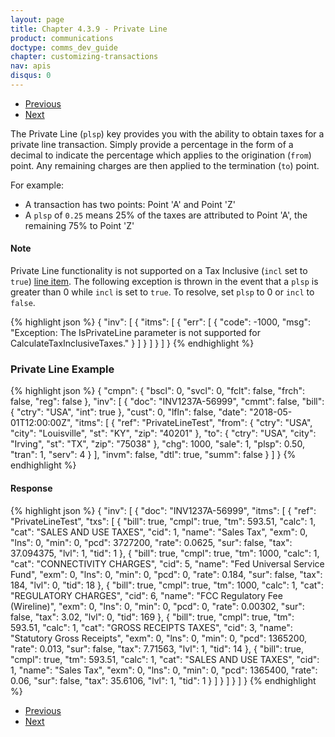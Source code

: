 ```yaml
---
layout: page
title: Chapter 4.3.9 - Private Line
product: communications
doctype: comms_dev_guide
chapter: customizing-transactions
nav: apis
disqus: 0
---
```


<ul class="pager">
  <li class="previous"><a href="/communications/dev-guide/customizing-transactions/sample-transactions/sau/"><i class="glyphicon glyphicon-chevron-left"></i>Previous</a></li>
  <li class="next"><a href="/communications/dev-guide/customizing-transactions/sample-transactions/proration/">Next<i class="glyphicon glyphicon-chevron-right"></i></a></li>
</ul>

The Private Line (<code>plsp</code>) key provides you with the ability to obtain taxes for a private line transaction.  Simply provide a percentage in the form of a decimal to indicate the percentage which applies to the origination (<code>from</code>) point. Any remaining charges are then applied to the termination (<code>to</code>) point.

For example:
<ul class="dev-guide-list">
    <li>A transaction has two points: Point 'A' and Point 'Z'</li>
    <li>A <code>plsp</code> of <code>0.25</code> means 25% of the taxes are attributed to Point 'A', the remaining 75% to Point 'Z'</li>
</ul>

<h4>Note</h4>
Private Line functionality is not supported on a Tax Inclusive (<code>incl</code> set to <code>true</code>) <a class="dev-guide-link" href="/communications/dev-guide/reference/line-item/">line item</a>.  The following exception is thrown in the event that a <code>plsp</code> is greater than 0 while <code>incl</code> is set to <code>true</code>.  To resolve, set <code>plsp</code> to 0 or <code>incl</code> to <code>false</code>.

{% highlight json %}
{
  "inv": [
    {
      "itms": [
        {
          "err": [
            {
              "code": -1000,
              "msg": "Exception: The IsPrivateLine parameter is not supported for CalculateTaxInclusiveTaxes."
            }
          ]
        }
      ]
    }
  ]
}
{% endhighlight %}

<h3>Private Line Example</h3>
{% highlight json %}
{
  "cmpn": {
    "bscl": 0,
    "svcl": 0,
    "fclt": false,
    "frch": false,
    "reg": false
  },
  "inv": [
    {
      "doc": "INV1237A-56999",
      "cmmt": false,
      "bill": {
        "ctry": "USA",
        "int": true
      },
      "cust": 0,
      "lfln": false,
      "date": "2018-05-01T12:00:00Z",
      "itms": [
        {
          "ref": "PrivateLineTest",
          "from": {
            "ctry": "USA",
            "city": "Louisville",
            "st": "KY",
            "zip": "40201"
          },
          "to": {
            "ctry": "USA",
            "city": "Irving",
            "st": "TX",
            "zip": "75038"
          },
          "chg": 1000,
          "sale": 1,
          "plsp": 0.50,
          "tran": 1,
          "serv": 4
        }
      ],
      "invm": false,
      "dtl": true,
      "summ": false
    }
  ]
}
{% endhighlight %}

<h4>Response</h4>
{% highlight json %}
{
  "inv": [
    {
      "doc": "INV1237A-56999",
      "itms": [
        {
          "ref": "PrivateLineTest",
          "txs": [
            {
              "bill": true,
              "cmpl": true,
              "tm": 593.51,
              "calc": 1,
              "cat": "SALES AND USE TAXES",
              "cid": 1,
              "name": "Sales Tax",
              "exm": 0,
              "lns": 0,
              "min": 0,
              "pcd": 3727200,
              "rate": 0.0625,
              "sur": false,
              "tax": 37.094375,
              "lvl": 1,
              "tid": 1
            },
            {
              "bill": true,
              "cmpl": true,
              "tm": 1000,
              "calc": 1,
              "cat": "CONNECTIVITY CHARGES",
              "cid": 5,
              "name": "Fed Universal Service Fund",
              "exm": 0,
              "lns": 0,
              "min": 0,
              "pcd": 0,
              "rate": 0.184,
              "sur": false,
              "tax": 184,
              "lvl": 0,
              "tid": 18
            },
            {
              "bill": true,
              "cmpl": true,
              "tm": 1000,
              "calc": 1,
              "cat": "REGULATORY CHARGES",
              "cid": 6,
              "name": "FCC Regulatory Fee (Wireline)",
              "exm": 0,
              "lns": 0,
              "min": 0,
              "pcd": 0,
              "rate": 0.00302,
              "sur": false,
              "tax": 3.02,
              "lvl": 0,
              "tid": 169
            },
            {
              "bill": true,
              "cmpl": true,
              "tm": 593.51,
              "calc": 1,
              "cat": "GROSS RECEIPTS TAXES",
              "cid": 3,
              "name": "Statutory Gross Receipts",
              "exm": 0,
              "lns": 0,
              "min": 0,
              "pcd": 1365200,
              "rate": 0.013,
              "sur": false,
              "tax": 7.71563,
              "lvl": 1,
              "tid": 14
            },
            {
              "bill": true,
              "cmpl": true,
              "tm": 593.51,
              "calc": 1,
              "cat": "SALES AND USE TAXES",
              "cid": 1,
              "name": "Sales Tax",
              "exm": 0,
              "lns": 0,
              "min": 0,
              "pcd": 1365400,
              "rate": 0.06,
              "sur": false,
              "tax": 35.6106,
              "lvl": 1,
              "tid": 1
            }
          ]
        }
      ]
    }
  ]
}
{% endhighlight %}


<ul class="pager">
  <li class="previous"><a href="/communications/dev-guide/customizing-transactions/sample-transactions/sau/"><i class="glyphicon glyphicon-chevron-left"></i>Previous</a></li>
  <li class="next"><a href="/communications/dev-guide/customizing-transactions/sample-transactions/proration/">Next<i class="glyphicon glyphicon-chevron-right"></i></a></li>
</ul>